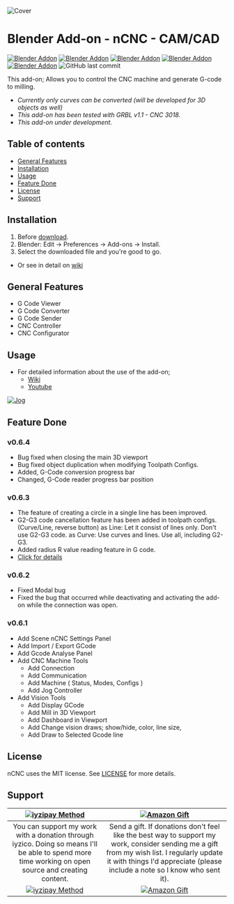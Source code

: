 ![Cover](https://user-images.githubusercontent.com/73780835/98469456-cff8f880-21f0-11eb-9431-a0b6cd2e5d80.png)
# Blender Add-on - nCNC - CAM/CAD
[![Blender Addon](https://img.shields.io/badge/Blender-2.9-orange?&style=flat&logo=blender&logoColor=white)](https://www.blender.org/download/releases/2-90/)
[![Blender Addon](https://img.shields.io/badge/Addon-nCNC-orange)](https://github.com/manahter/nCNC)
[![Blender Addon](https://img.shields.io/github/v/release/manahter/nCNC)](https://github.com/manahter/nCNC)
[![Blender Addon](https://img.shields.io/github/release-date-pre/manahter/nCNC)](https://github.com/manahter/nCNC)
[![Blender Addon](https://img.shields.io/github/license/manahter/nCNC)](https://github.com/manahter/nCNC/blob/main/LICENSE)
![GitHub last commit](https://img.shields.io/github/last-commit/manahter/nCNC)

This add-on; Allows you to control the CNC machine and generate G-code to milling.

* _Currently only curves can be converted (will be developed for 3D objects as well)_
* _This add-on has been tested with GRBL v1.1 - CNC 3018._
* _This add-on under development._

## Table of contents
* [General Features](#General-Features)
* [Installation](#Installation)
* [Usage](#Usage)
* [Feature Done](#Feature-Done)
* [License](#License)
* [Support](#Support)


## Installation
1. Before [download](https://github.com/manahter/nCNC/releases/latest/download/nCNC.zip).
2. Blender: Edit -> Preferences -> Add-ons -> Install.
3. Select the downloaded file and you're good to go.
* Or see in detail on [wiki](https://github.com/manahter/nCNC/wiki/Installation)

## General Features
* G Code Viewer
* G Code Converter
* G Code Sender
* CNC Controller
* CNC Configurator

## Usage
- For detailed information about the use of the add-on;
  * [Wiki](https://github.com/manahter/nCNC/wiki)
  * [Youtube](https://www.youtube.com/watch?v=mPNej4vpJvc&list=PLEhXwZnmfmZUFy7qmVqo_J2PuXGDBswYh)

[![Jog](https://user-images.githubusercontent.com/73780835/98465377-bef0bd00-21d9-11eb-8c31-b40152f22837.gif)](https://youtu.be/6yTcJT8kL2c?t=286 "go Youtube Video")

## Feature Done 
### v0.6.4
* Bug fixed when closing the main 3D viewport
* Bug fixed object duplication when modifying Toolpath Configs.
* Added, G-Code conversion progress bar
* Changed, G-Code reader progress bar position

### v0.6.3
* The feature of creating a circle in a single line has been improved.
* G2-G3 code cancellation feature has been added in toolpath configs. (Curve/Line, reverse button)
as Line: Let it consist of lines only. Don't use G2-G3 code.
as Curve: Use curves and lines. Use all, including G2-G3.
* Added radius R value reading feature in G code.
* [Click for details](https://github.com/manahter/nCNC/releases/tag/v0.6.3)

### v0.6.2
* Fixed Modal bug
* Fixed the bug that occurred while deactivating and activating the add-on while the connection was open.

### v0.6.1
* Add Scene nCNC Settings Panel
* Add Import / Export GCode
* Add Gcode Analyse Panel
* Add CNC Machine Tools
  * Add Connection
  * Add Communication
  * Add Machine ( Status, Modes, Configs )
  * Add Jog Controller
* Add Vision Tools
  * Add Display GCode
  * Add Mill in 3D Viewport
  * Add Dashboard in Viewport
  * Add Change vision draws; show/hide, color, line size, 
  * Add Draw to Selected Gcode line

## License
nCNC uses the MIT license. See [LICENSE](https://github.com/manahter/nCNC/blob/main/LICENSE) for more details.

## Support
| [![iyzipay Method](https://www.iyzico.com/assets/images/content/logo.svg)](https://iyzi.link/AFuRiw)  | [![Amazon Gift](https://upload.wikimedia.org/wikipedia/commons/thumb/6/62/Amazon.com-Logo.svg/300px-Amazon.com-Logo.svg.png)](https://www.amazon.com/hz/wishlist/ls/1FK123QWD8L6T?ref_=wl_share)   |
|:------------:|:---------------:|
| You can support my work with a donation through iyzico. Doing so means I'll be able to spend more time working on open source and creating content. | Send a gift. If donations don't feel like the best way to support my work, consider sending me a gift from my wish list. I regularly update it with things I'd appreciate (please include a note so I know who sent it). |
| [![iyzipay Method](https://img.shields.io/badge/-donate-1e64ff?style=for-the-badge)](https://iyzi.link/AFuRiw)| [![Amazon Gift](https://img.shields.io/badge/-Send_Gift-fe9a2f?style=for-the-badge)](https://www.amazon.com/hz/wishlist/ls/1FK123QWD8L6T?ref_=wl_share) |
